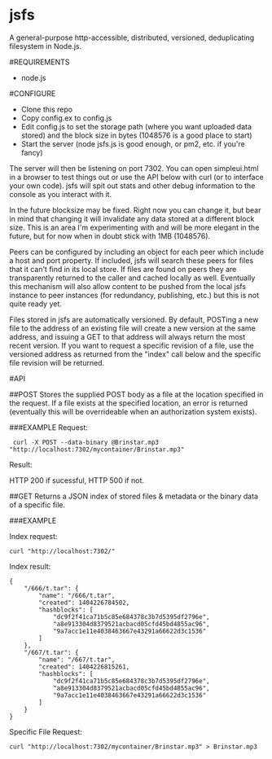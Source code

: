 jsfs
====

A general-purpose http-accessible, distributed, versioned, deduplicating filesystem in Node.js.

#REQUIREMENTS

*  node.js

#CONFIGURE

*  Clone this repo
*  Copy config.ex to config.js
*  Edit config.js to set the storage path (where you want uploaded data stored) and the block size in bytes (1048576 is a good place to start)
*  Start the server (node jsfs.js is good enough, or pm2, etc. if you're fancy)

The server will then be listening on port 7302.  You can open simpleui.html in a browser to test things out or use the API below with curl (or to interface your own code).  jsfs will spit out stats and other debug information to the console as you interact with it.

In the future blocksize may be fixed.  Right now you can change it, but bear in mind that changing it will invalidate any data stored at a different block size.  This is an area I'm experimenting with and will be more elegant in the future, but for now when in doubt stick with 1MB (1048576).

Peers can be configured by including an object for each peer which include a host and port property.  If included, jsfs will search these peers for files that it can't find in its local store.  If files are found on peers they are transparently returned to the caller and cached locally as well.  Eventually this mechanism will also allow content to be pushed from the local jsfs instance to peer instances (for redundancy, publishing, etc.) but this is not quite ready yet.

Files stored in jsfs are automatically versioned.  By default, POSTing a new file to the address of an existing file will create a new version at the same address, and issuing a GET to that address will always return the most recent version.  If you want to request a specific revision of a file, use the versioned address as returned from the "index" call below and the specific file revision will be returned.

#API
    
##POST
Stores the supplied POST body as a file at the location specified in the request.  If a file exists at the specified location, an error is returned (eventually this will be overrideable when an authorization system exists).

###EXAMPLE
Request:

     curl -X POST --data-binary @Brinstar.mp3 "http://localhost:7302/mycontainer/Brinstar.mp3"
     
Result:

HTTP 200 if sucessful, HTTP 500 if not.

##GET
Returns a JSON index of stored files & metadata or the binary data of a specific file.

###EXAMPLE

Index request:

    curl "http://localhost:7302/"
    
Index result:

````
{
    "/666/t.tar": {
        "name": "/666/t.tar",
        "created": 1404226784502,
        "hashblocks": [
            "dc9f2f41ca71b5c85e684378c3b7d5395df2796e",
            "a8e913304d8379521acbacd05cfd45bd4855ac96",
            "9a7acc1e11e4038463667e43291a66622d3c1536"
        ]
    },
    "/667/t.tar": {
        "name": "/667/t.tar",
        "created": 1404226815261,
        "hashblocks": [
            "dc9f2f41ca71b5c85e684378c3b7d5395df2796e",
            "a8e913304d8379521acbacd05cfd45bd4855ac96",
            "9a7acc1e11e4038463667e43291a66622d3c1536"
        ]
    }
}

````
    
Specific File Request:

    curl "http://localhost:7302/mycontainer/Brinstar.mp3" > Brinstar.mp3